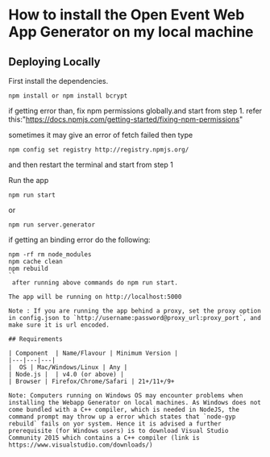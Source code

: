 # How to install the Open Event Web App Generator on my local machine

## Deploying Locally

First install the dependencies.

```shell
npm install or npm install bcrypt
```
if getting error than, fix npm permissions globally.and start from step 1.
refer this:"https://docs.npmjs.com/getting-started/fixing-npm-permissions"

sometimes it may give an error of fetch failed
then type

```shell
npm config set registry http://registry.npmjs.org/
```

and then restart the terminal and start from step 1

Run the app

```shell
npm run start
```

or
```shell
npm run server.generator
````

if getting an binding error do the following:
```shell
npm -rf rm node_modules
npm cache clean
npm rebuild
``
 after running above commands do npm run start.

The app will be running on http://localhost:5000

Note : If you are running the app behind a proxy, set the proxy option in config.json to `http://username:password@proxy_url:proxy_port`, and make sure it is url encoded.

## Requirements

| Component  | Name/Flavour | Minimum Version |
|---|---|---|
|  OS | Mac/Windows/Linux | Any |
| Node.js |  | v4.0 (or above) |
| Browser | Firefox/Chrome/Safari | 21+/11+/9+

Note: Computers running on Windows OS may encounter problems when installing the Webapp Generator on local machines. As Windows does not come bundled with a C++ compiler, which is needed in NodeJS, the command prompt may throw up a error which states that `node-gyp rebuild` fails on yor system. Hence it is advised a further prerequisite (for Windows users) is to download Visual Studio Community 2015 which contains a C++ compiler (link is https://www.visualstudio.com/downloads/)
